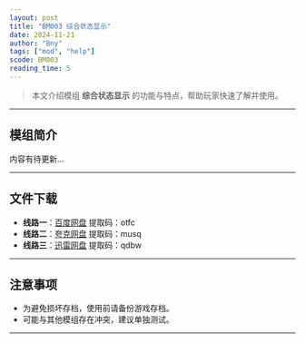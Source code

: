 ```yaml
---
layout: post
title: "BM003 综合状态显示"
date: 2024-11-21
author: "Bny"
tags: ["mod", "help"]
scode: BM003
reading_time: 5
---
```


> 本文介绍模组 **综合状态显示** 的功能与特点，帮助玩家快速了解并使用。

---

## 模组简介

内容有待更新...

---


## 文件下载
- **线路一**：[百度网盘](https://pan.baidu.com/s/1dO6WC6IC9904Q-2F0_SNpQ?pwd=otfc)  提取码：otfc  
- **线路二**：[夸克网盘](https://pan.quark.cn/s/cb4eacccdb19?pwd=musq)  提取码：musq  
- **线路三**：[迅雷网盘](https://pan.xunlei.com/s/VOCCbZACXdAt6kK_zGb_uMi0A1?pwd=qdbw)  提取码：qdbw  

---

## 注意事项
- 为避免损坏存档，使用前请备份游戏存档。
- 可能与其他模组存在冲突，建议单独测试。

---


